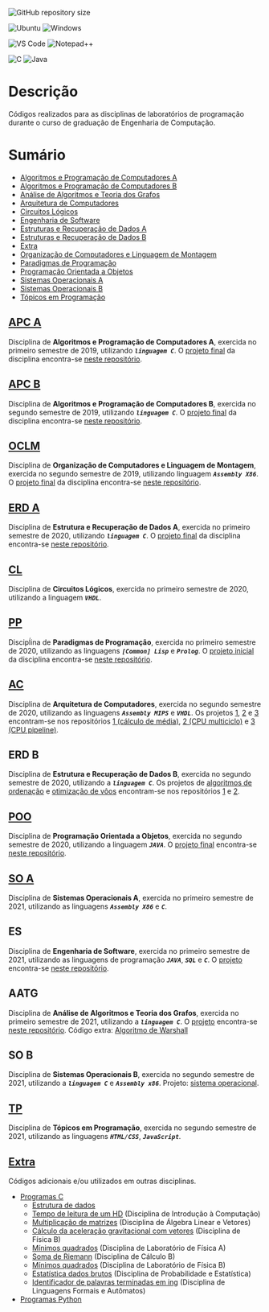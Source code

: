 ![GitHub repository size](https://img.shields.io/github/repo-size/h-ssiqueira/PROGRAMSCOLLEGE?label=Repository%20Size&style=for-the-badge)

![Ubuntu](https://img.shields.io/badge/Ubuntu-E95420?style=for-the-badge&logo=ubuntu&logoColor=white)
![Windows](https://img.shields.io/badge/Windows-0078D6?style=for-the-badge&logo=windows&logoColor=white)

![VS Code](https://img.shields.io/badge/Visual_Studio_Code-0078D4?style=for-the-badge&logo=visual%20studio%20code&logoColor=white)
![Notepad++](https://img.shields.io/badge/Notepad++-90E59A.svg?style=for-the-badge&logo=notepad%2B%2B&logoColor=black)

![C](https://img.shields.io/badge/C-00599C?style=for-the-badge&logo=c&logoColor=white)
![Java](https://img.shields.io/badge/Java-ED8B00?style=for-the-badge&logo=java&logoColor=white)

# Descrição
Códigos realizados para as disciplinas de laboratórios de programação durante o curso de graduação de Engenharia de Computação.

# Sumário
* [Algoritmos e Programação de Computadores A](#APC-A)
* [Algoritmos e Programação de Computadores B](#APC-B)
* [Análise de Algoritmos e Teoria dos Grafos](#AATG)
* [Arquitetura de Computadores](#AC)
* [Circuitos Lógicos](#CL)
* [Engenharia de Software](#ES)
* [Estruturas e Recuperação de Dados A](#ERD-A)
* [Estruturas e Recuperação de Dados B](#ERD-B)
* [Extra](#Extra)
* [Organização de Computadores e Linguagem de Montagem](#OCLM)
* [Paradigmas de Programação](#PP)
* [Programação Orientada a Objetos](#POO)
* [Sistemas Operacionais A](#SO-A)
* [Sistemas Operacionais B](#SO-B)
* [Tópicos em Programação](#TP)

## [APC A](Exercícios%20APC%20A/)
Disciplina de **Algoritmos e Programação de Computadores A**, exercida no primeiro semestre de 2019, utilizando ***```linguagem C```***. O [projeto final](https://github.com/h-ssiqueira/Anagrama/blob/master/Trabalho%2BFinal%2BAPC%2BA%2B2019.pdf) da disciplina encontra-se [neste repositório](https://github.com/h-ssiqueira/Anagrama).

## [APC B](Exercícios%20APC%20B/)
Disciplina de **Algoritmos e Programação de Computadores B**, exercida no segundo semestre de 2019, utilizando ***```linguagem C```***. O [projeto final](https://github.com/h-ssiqueira/Blackjack/blob/master/PROJETO_JOGO_21.pdf) da disciplina encontra-se [neste repositório](https://github.com/h-ssiqueira/Blackjack).

## [OCLM](OCLM/)
Disciplina de **Organização de Computadores e Linguagem de Montagem**, exercida no segundo semestre de 2019, utilizando linguagem ***```Assembly X86```***. O [projeto final](https://github.com/h-ssiqueira/Batalha-Naval/blob/master/LOC-Projeto.pdf) da disciplina encontra-se [neste repositório](https://github.com/h-ssiqueira/Batalha-Naval).

## [ERD A](Estruturas%20A/)
Disciplina de **Estrutura e Recuperação de Dados A**, exercida no primeiro semestre de 2020, utilizando ***```linguagem C```***. O [projeto final](https://github.com/h-ssiqueira/Quarentena-Cachorro-Quente/blob/master/erd_projeto.pdf) da disciplina encontra-se [neste repositório](https://github.com/h-ssiqueira/Quarentena-Cachorro-Quente).

## [CL](Circuitos%20lógicos/)
Disciplina de **Circuitos Lógicos**, exercida no primeiro semestre de 2020, utilizando a linguagem ***```VHDL```***.

## [PP](Paradigmas/)
Discipĺina de **Paradigmas de Programação**, exercida no primeiro semestre de 2020, utilizando as linguagens ***```[Common] Lisp```*** e ***```Prolog```***. O [projeto inicial](https://github.com/h-ssiqueira/Sistema-de-matricula/blob/master/Lab01-Projeto_em_C-1.pdf) da disciplina encontra-se [neste repositório](https://github.com/h-ssiqueira/Sistema-de-matricula).

## [AC](Arquitetura/)
Disciplina de **Arquitetura de Computadores**, exercida no segundo semestre de 2020, utilizando as linguagens ***```Assembly MIPS```*** e ***```VHDL```***. Os projetos [1](https://github.com/h-ssiqueira/Projeto1Arquitetura/blob/master/AC-Projeto01.pdf), [2](https://github.com/h-ssiqueira/CPU-multicycle/blob/main/PDFs/AC-Projeto2.pdf) e [3](https://github.com/h-ssiqueira/CPU-Pipeline/blob/main/PDFs/AC-Projeto3.pdf) encontram-se nos repositórios [1 (cálculo de média)](https://github.com/h-ssiqueira/Projeto1Arquitetura), [2 (CPU multiciclo)](https://github.com/h-ssiqueira/CPU-multicycle) e [3 (CPU pipeline)](https://github.com/h-ssiqueira/CPU-Pipeline).

## ERD B
Disciplina de **Estrutura e Recuperação de Dados B**, exercida no segundo semestre de 2020, utilizando a ***```linguagem C```***. Os projetos de [algoritmos de ordenação](https://github.com/h-ssiqueira/Projeto-Estruturas-de-Dados-B) e [otimização de vôos](https://github.com/h-ssiqueira/Otimizacao_de_voos/blob/master/ERDB-Projeto2.pdf) encontram-se nos repositórios [1](https://github.com/h-ssiqueira/Projeto-Estruturas-de-Dados-B/blob/master/ERDB-Projeto1.pdf) e [2](https://github.com/h-ssiqueira/Otimizacao_de_voos).

## [POO](POO/)
Disciplina de **Programação Orientada a Objetos**, exercida no segundo semestre de 2020, utilizando a linguagem ***```JAVA```***. O [projeto final](https://github.com/h-ssiqueira/Gerenciamento-de-Matricula-/blob/master/Projeto_POO.pdf) encontra-se [neste repositório](https://github.com/h-ssiqueira/Gerenciamento-de-Matricula-).

## [SO A](SO%20A/)
Disciplina de **Sistemas Operacionais A**, exercida no primeiro semestre de 2021, utilizando as linguagens ***```Assembly X86```*** e ***```C```***.

## ES
Disciplina de **Engenharia de Software**, exercida no primeiro semestre de 2021, utilizando as linguagens de programação ***```JAVA```***, ***```SQL```*** e ***```C```***. O [projeto](https://github.com/h-ssiqueira/Academia_Cobra_Kai/blob/main/PROJETO.pdf) encontra-se [neste repositório](https://github.com/h-ssiqueira/Academia_Cobra_Kai).

## AATG
Disciplina de **Análise de Algoritmos e Teoria dos Grafos**, exercida no primeiro semestre de 2021, utilizando a ***```linguagem C```***. O [projeto](https://github.com/h-ssiqueira/Rotas_de_viagem/blob/master/) encontra-se [neste repositório](https://github.com/h-ssiqueira/Rotas_de_viagem). Código extra: [Algoritmo de Warshall](extra/Programs-C/Data%20Structures/warshall.c)

## SO B
Disciplina de **Sistemas Operacionais B**, exercida no segundo semestre de 2021, utilizando a ***```linguagem C```*** e ***```Assembly x86```***. Projeto: [sistema operacional](https://github.com/h-ssiqueira/MyOS).

## [TP](TP/)
Disciplina de **Tópicos em Programação**, exercida no segundo semestre de 2021, utilizando as linguagens ***```HTML/CSS```***, ***```JavaScript```***.

## [Extra](extra/)
Códigos adicionais e/ou utilizados em outras disciplinas.
* [Programas C](extra/Programs-C/)
	* [Estrutura de dados](extra/Programs-C/Data%20Structures/)
	* [Tempo de leitura de um HD](extra/Programs-C/Tempo%20de%20leitura%20HD.c) (Disciplina de Introdução à Computação)
	* [Multiplicação de matrizes](extra/Programs-C/Multiplicação%20de%20matrizes.c) (Disciplina de Álgebra Linear e Vetores)
	* [Cálculo da aceleração gravitacional com vetores](extra/Programs-C/Cálculo%20aceleração%20gravitacional%20com%20vetores,c) (Disciplina de Física B)
	* [Mínimos quadrados](extra/Programs-C/mínimos%20Quadrados.c) (Disciplina de Laboratório de Física A)
	* [Soma de Riemann](extra/Programs-C/Soma%20de%20Riemann.c) (Disciplina de Cálculo B)
	* [Mínimos quadrados](extra/Programs-C/mínimos%20Quadrados%20simplificado.c) (Disciplina de Laboratório de Física B)
	* [Estatística dados brutos](extra/Programs-C/freq.c) (Disciplina de Probabilidade e Estatística)
	* [Identificador de palavras terminadas em ing](extra/Programs-C/ing.c) (Disciplina de Linguagens Formais e Autômatos)
* [Programas Python](extra/Programs-Python/)
